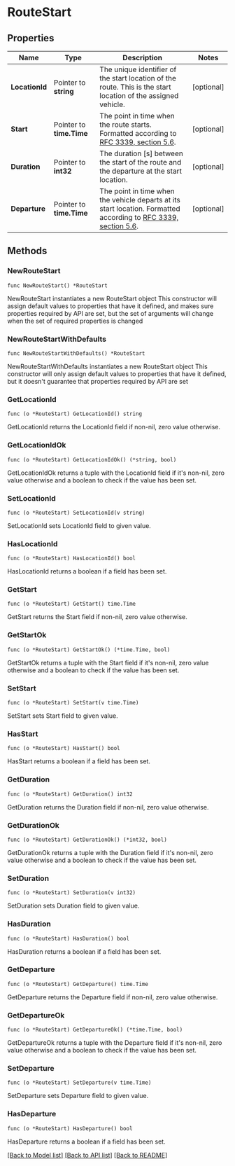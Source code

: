 # RouteStart

## Properties

Name | Type | Description | Notes
------------ | ------------- | ------------- | -------------
**LocationId** | Pointer to **string** | The unique identifier of the start location of the route. This is the start location of the assigned vehicle. | [optional] 
**Start** | Pointer to **time.Time** | The point in time when the route starts. Formatted according to [RFC 3339, section 5.6](https://tools.ietf.org/html/rfc3339#section-5.6). | [optional] 
**Duration** | Pointer to **int32** | The duration [s] between the start of the route and the departure at the start location. | [optional] 
**Departure** | Pointer to **time.Time** | The point in time when the vehicle departs at its start location. Formatted according to [RFC 3339, section 5.6](https://tools.ietf.org/html/rfc3339#section-5.6). | [optional] 

## Methods

### NewRouteStart

`func NewRouteStart() *RouteStart`

NewRouteStart instantiates a new RouteStart object
This constructor will assign default values to properties that have it defined,
and makes sure properties required by API are set, but the set of arguments
will change when the set of required properties is changed

### NewRouteStartWithDefaults

`func NewRouteStartWithDefaults() *RouteStart`

NewRouteStartWithDefaults instantiates a new RouteStart object
This constructor will only assign default values to properties that have it defined,
but it doesn't guarantee that properties required by API are set

### GetLocationId

`func (o *RouteStart) GetLocationId() string`

GetLocationId returns the LocationId field if non-nil, zero value otherwise.

### GetLocationIdOk

`func (o *RouteStart) GetLocationIdOk() (*string, bool)`

GetLocationIdOk returns a tuple with the LocationId field if it's non-nil, zero value otherwise
and a boolean to check if the value has been set.

### SetLocationId

`func (o *RouteStart) SetLocationId(v string)`

SetLocationId sets LocationId field to given value.

### HasLocationId

`func (o *RouteStart) HasLocationId() bool`

HasLocationId returns a boolean if a field has been set.

### GetStart

`func (o *RouteStart) GetStart() time.Time`

GetStart returns the Start field if non-nil, zero value otherwise.

### GetStartOk

`func (o *RouteStart) GetStartOk() (*time.Time, bool)`

GetStartOk returns a tuple with the Start field if it's non-nil, zero value otherwise
and a boolean to check if the value has been set.

### SetStart

`func (o *RouteStart) SetStart(v time.Time)`

SetStart sets Start field to given value.

### HasStart

`func (o *RouteStart) HasStart() bool`

HasStart returns a boolean if a field has been set.

### GetDuration

`func (o *RouteStart) GetDuration() int32`

GetDuration returns the Duration field if non-nil, zero value otherwise.

### GetDurationOk

`func (o *RouteStart) GetDurationOk() (*int32, bool)`

GetDurationOk returns a tuple with the Duration field if it's non-nil, zero value otherwise
and a boolean to check if the value has been set.

### SetDuration

`func (o *RouteStart) SetDuration(v int32)`

SetDuration sets Duration field to given value.

### HasDuration

`func (o *RouteStart) HasDuration() bool`

HasDuration returns a boolean if a field has been set.

### GetDeparture

`func (o *RouteStart) GetDeparture() time.Time`

GetDeparture returns the Departure field if non-nil, zero value otherwise.

### GetDepartureOk

`func (o *RouteStart) GetDepartureOk() (*time.Time, bool)`

GetDepartureOk returns a tuple with the Departure field if it's non-nil, zero value otherwise
and a boolean to check if the value has been set.

### SetDeparture

`func (o *RouteStart) SetDeparture(v time.Time)`

SetDeparture sets Departure field to given value.

### HasDeparture

`func (o *RouteStart) HasDeparture() bool`

HasDeparture returns a boolean if a field has been set.


[[Back to Model list]](../README.md#documentation-for-models) [[Back to API list]](../README.md#documentation-for-api-endpoints) [[Back to README]](../README.md)


